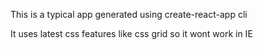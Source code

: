 This is a typical app generated using create-react-app cli

It uses latest css features like css grid so it wont work in IE
